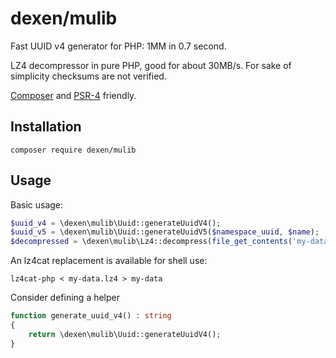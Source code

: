 # dexen/mulib

Fast UUID v4 generator for PHP: 1MM in 0.7 second.

LZ4 decompressor in pure PHP, good for about 30MB/s. For sake of simplicity checksums are not verified.

[Composer](https://packagist.org/packages/dexen/mulib) and [PSR-4](https://www.php-fig.org/psr/psr-4/) friendly.

## Installation
```
composer require dexen/mulib
```

## Usage
Basic usage:
```php
$uuid_v4 = \dexen\mulib\Uuid::generateUuidV4();
$uuid_v5 = \dexen\mulib\Uuid::generateUuidV5($namespace_uuid, $name);
$decompressed = \dexen\mulib\Lz4::decompress(file_get_contents('my-data.lz4'));
```
An lz4cat replacement is available for shell use:
```
lz4cat-php < my-data.lz4 > my-data
```
Consider defining a helper
```php
function generate_uuid_v4() : string
{
	return \dexen\mulib\Uuid::generateUuidV4();
}
```
